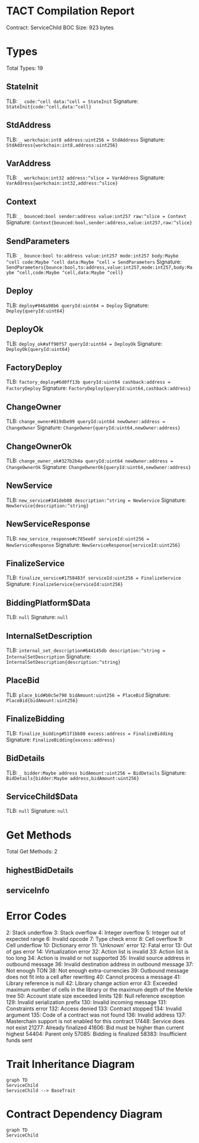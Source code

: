 # TACT Compilation Report
Contract: ServiceChild
BOC Size: 923 bytes

# Types
Total Types: 19

## StateInit
TLB: `_ code:^cell data:^cell = StateInit`
Signature: `StateInit{code:^cell,data:^cell}`

## StdAddress
TLB: `_ workchain:int8 address:uint256 = StdAddress`
Signature: `StdAddress{workchain:int8,address:uint256}`

## VarAddress
TLB: `_ workchain:int32 address:^slice = VarAddress`
Signature: `VarAddress{workchain:int32,address:^slice}`

## Context
TLB: `_ bounced:bool sender:address value:int257 raw:^slice = Context`
Signature: `Context{bounced:bool,sender:address,value:int257,raw:^slice}`

## SendParameters
TLB: `_ bounce:bool to:address value:int257 mode:int257 body:Maybe ^cell code:Maybe ^cell data:Maybe ^cell = SendParameters`
Signature: `SendParameters{bounce:bool,to:address,value:int257,mode:int257,body:Maybe ^cell,code:Maybe ^cell,data:Maybe ^cell}`

## Deploy
TLB: `deploy#946a98b6 queryId:uint64 = Deploy`
Signature: `Deploy{queryId:uint64}`

## DeployOk
TLB: `deploy_ok#aff90f57 queryId:uint64 = DeployOk`
Signature: `DeployOk{queryId:uint64}`

## FactoryDeploy
TLB: `factory_deploy#6d0ff13b queryId:uint64 cashback:address = FactoryDeploy`
Signature: `FactoryDeploy{queryId:uint64,cashback:address}`

## ChangeOwner
TLB: `change_owner#819dbe99 queryId:uint64 newOwner:address = ChangeOwner`
Signature: `ChangeOwner{queryId:uint64,newOwner:address}`

## ChangeOwnerOk
TLB: `change_owner_ok#327b2b4a queryId:uint64 newOwner:address = ChangeOwnerOk`
Signature: `ChangeOwnerOk{queryId:uint64,newOwner:address}`

## NewService
TLB: `new_service#341deb08 description:^string = NewService`
Signature: `NewService{description:^string}`

## NewServiceResponse
TLB: `new_service_response#c785ee6f serviceId:uint256 = NewServiceResponse`
Signature: `NewServiceResponse{serviceId:uint256}`

## FinalizeService
TLB: `finalize_service#1758483f serviceId:uint256 = FinalizeService`
Signature: `FinalizeService{serviceId:uint256}`

## BiddingPlatform$Data
TLB: `null`
Signature: `null`

## InternalSetDescription
TLB: `internal_set_description#644145db description:^string = InternalSetDescription`
Signature: `InternalSetDescription{description:^string}`

## PlaceBid
TLB: `place_bid#b0c5e798 bidAmount:uint256 = PlaceBid`
Signature: `PlaceBid{bidAmount:uint256}`

## FinalizeBidding
TLB: `finalize_bidding#51f1bb80 excess:address = FinalizeBidding`
Signature: `FinalizeBidding{excess:address}`

## BidDetails
TLB: `_ bidder:Maybe address bidAmount:uint256 = BidDetails`
Signature: `BidDetails{bidder:Maybe address,bidAmount:uint256}`

## ServiceChild$Data
TLB: `null`
Signature: `null`

# Get Methods
Total Get Methods: 2

## highestBidDetails

## serviceInfo

# Error Codes
2: Stack underflow
3: Stack overflow
4: Integer overflow
5: Integer out of expected range
6: Invalid opcode
7: Type check error
8: Cell overflow
9: Cell underflow
10: Dictionary error
11: 'Unknown' error
12: Fatal error
13: Out of gas error
14: Virtualization error
32: Action list is invalid
33: Action list is too long
34: Action is invalid or not supported
35: Invalid source address in outbound message
36: Invalid destination address in outbound message
37: Not enough TON
38: Not enough extra-currencies
39: Outbound message does not fit into a cell after rewriting
40: Cannot process a message
41: Library reference is null
42: Library change action error
43: Exceeded maximum number of cells in the library or the maximum depth of the Merkle tree
50: Account state size exceeded limits
128: Null reference exception
129: Invalid serialization prefix
130: Invalid incoming message
131: Constraints error
132: Access denied
133: Contract stopped
134: Invalid argument
135: Code of a contract was not found
136: Invalid address
137: Masterchain support is not enabled for this contract
17448: Service does not exist
21277: Already finalized
41606: Bid must be higher than current highest
54404: Parent only
57085: Bidding is finalized
58383: Insufficient funds sent

# Trait Inheritance Diagram

```mermaid
graph TD
ServiceChild
ServiceChild --> BaseTrait
```

# Contract Dependency Diagram

```mermaid
graph TD
ServiceChild
```